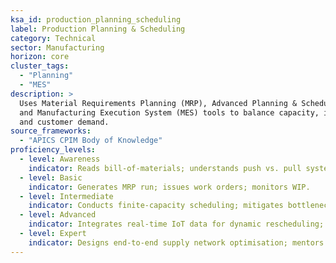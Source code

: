 ```yaml
---
ksa_id: production_planning_scheduling
label: Production Planning & Scheduling
category: Technical
sector: Manufacturing
horizon: core
cluster_tags:
  - "Planning"
  - "MES"
description: >
  Uses Material Requirements Planning (MRP), Advanced Planning & Scheduling (APS),
  and Manufacturing Execution System (MES) tools to balance capacity, inventory,
  and customer demand.
source_frameworks:
  - "APICS CPIM Body of Knowledge"
proficiency_levels:
  - level: Awareness
    indicator: Reads bill-of-materials; understands push vs. pull systems.
  - level: Basic
    indicator: Generates MRP run; issues work orders; monitors WIP.
  - level: Intermediate
    indicator: Conducts finite-capacity scheduling; mitigates bottlenecks.
  - level: Advanced
    indicator: Integrates real-time IoT data for dynamic rescheduling; aligns S&OP with Lean takt.
  - level: Expert
    indicator: Designs end-to-end supply network optimisation; mentors planners; aligns digital-twin what-if scenarios.
---
```

